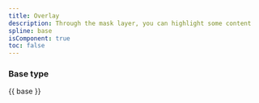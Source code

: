 ```yaml
---
title: Overlay
description: Through the mask layer, you can highlight some content
spline: base
isComponent: true
toc: false
---
```


### Base type

{{ base }}